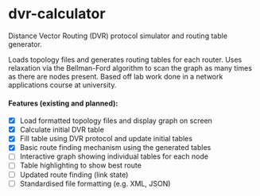 # dvr-calculator
Distance Vector Routing (DVR) protocol simulator and routing table generator. 

Loads topology files and generates routing tables for each router. Uses relaxation via the Bellman-Ford algorithm to scan the graph as many times as there are nodes present. Based off lab work done in a network applications course at university.

#### Features (existing and planned):
- [x] Load formatted topology files and display graph on screen
- [x] Calculate initial DVR table
- [x] Fill table using DVR protocol and update initial tables
- [x] Basic route finding mechanism using the generated tables
- [ ] Interactive graph showing individual tables for each node
- [ ] Table highlighting to show best route
- [ ] Updated route finding (link state)
- [ ] Standardised file formatting (e.g. XML, JSON)
